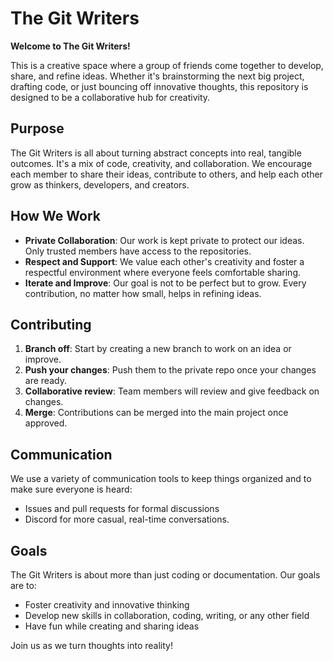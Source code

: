 # The Git Writers

**Welcome to The Git Writers!**

This is a creative space where a group of friends come together to develop, share, and refine ideas. Whether it's brainstorming the next big project, drafting code, or just bouncing off innovative thoughts, this repository is designed to be a collaborative hub for creativity.

## Purpose

The Git Writers is all about turning abstract concepts into real, tangible outcomes. It's a mix of code, creativity, and collaboration. We encourage each member to share their ideas, contribute to others, and help each other grow as thinkers, developers, and creators.

## How We Work

- **Private Collaboration**: Our work is kept private to protect our ideas. Only trusted members have access to the repositories.
- **Respect and Support**: We value each other's creativity and foster a respectful environment where everyone feels comfortable sharing.
- **Iterate and Improve**: Our goal is not to be perfect but to grow. Every contribution, no matter how small, helps in refining ideas.

## Contributing

1. **Branch off**: Start by creating a new branch to work on an idea or improve.
2. **Push your changes**: Push them to the private repo once your changes are ready.
3. **Collaborative review**: Team members will review and give feedback on changes.
4. **Merge**: Contributions can be merged into the main project once approved.

## Communication

We use a variety of communication tools to keep things organized and to make sure everyone is heard:
- Issues and pull requests for formal discussions
- Discord for more casual, real-time conversations.

## Goals

The Git Writers is about more than just coding or documentation. Our goals are to:
- Foster creativity and innovative thinking
- Develop new skills in collaboration, coding, writing, or any other field
- Have fun while creating and sharing ideas

Join us as we turn thoughts into reality!

